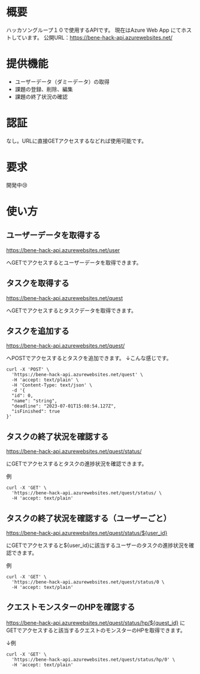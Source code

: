 # 概要
ハッカソングループ１０で使用するAPIです。
現在はAzure Web App にてホストしています。
公開URL：https://bene-hack-api.azurewebsites.net/

# 提供機能
- ユーザーデータ（ダミーデータ）の取得
- 課題の登録、削除、編集
- 課題の終了状況の確認

# 認証
なし。URLに直接GETアクセスするなどれば使用可能です。

# 要求
開発中😢

# 使い方
## ユーザーデータを取得する
https://bene-hack-api.azurewebsites.net/user

へGETでアクセスするとユーザーデータを取得できます。

## タスクを取得する
https://bene-hack-api.azurewebsites.net/quest

へGETでアクセスするとタスクデータを取得できます。

## タスクを追加する
https://bene-hack-api.azurewebsites.net/quest/

へPOSTでアクセスするとタスクを追加できます。
↓こんな感じです。
```
curl -X 'POST' \
  'https://bene-hack-api.azurewebsites.net/quest' \
  -H 'accept: text/plain' \
  -H 'Content-Type: text/json' \
  -d '{
  "id": 0,
  "name": "string",
  "deadline": "2023-07-01T15:08:54.127Z",
  "isFinished": true
}'
```
## タスクの終了状況を確認する
https://bene-hack-api.azurewebsites.net/quest/status/

にGETでアクセスするとタスクの進捗状況を確認できます。

例
```
curl -X 'GET' \
  'https://bene-hack-api.azurewebsites.net/quest/status/ \
  -H 'accept: text/plain'
```

## タスクの終了状況を確認する（ユーザーごと）
https://bene-hack-api.azurewebsites.net/quest/status/${user_id}

にGETでアクセスすると${user_id}に該当するユーザーのタスクの進捗状況を確認できます。

例
```
curl -X 'GET' \
  'https://bene-hack-api.azurewebsites.net/quest/status/0 \
  -H 'accept: text/plain'
```

## クエストモンスターのHPを確認する
https://bene-hack-api.azurewebsites.net/quest/status/hp/${quest_id}
にGETでアクセスすると該当するクエストのモンスターのHPを取得できます。

↓例
```
curl -X 'GET' \
  'https://bene-hack-api.azurewebsites.net/quest/status/hp/0' \
  -H 'accept: text/plain'
```